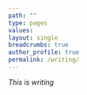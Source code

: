 ```yaml
---
path: ""
type: pages
values:
layout: single
breadcrumbs: true
author_profile: true	
permalink: /writing/
---
```

*This is writing*
